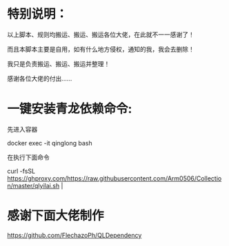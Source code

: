 

# 特别说明：

以上脚本、规则均搬运、搬运、搬运各位大佬，在此就不一一感谢了！

而且本脚本主要是自用，如有什么地方侵权，通知的我，我会去删除！

我只是负责搬运、搬运、搬运并整理！
 
感谢各位大佬的付出……

# 一键安装青龙依赖命令:

先进入容器

docker exec -it qinglong bash

在执行下面命令

curl -fsSL https://ghproxy.com/https://raw.githubusercontent.com/Arm0506/Collection/master/qlyilai.sh |

# 感谢下面大佬制作
https://github.com/FlechazoPh/QLDependency
